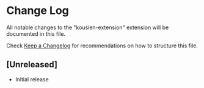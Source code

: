 # Change Log

All notable changes to the "kousien-extension" extension will be documented in this file.

Check [Keep a Changelog](http://keepachangelog.com/) for recommendations on how to structure this file.

## [Unreleased]

- Initial release